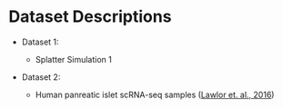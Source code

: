 # Dataset Descriptions

* Dataset 1:
  * Splatter Simulation 1

* Dataset 2:
  * Human panreatic islet scRNA-seq samples ([Lawlor et. al., 2016](http://genome.cshlp.org/content/early/2017/01/16/gr.212720.116))
